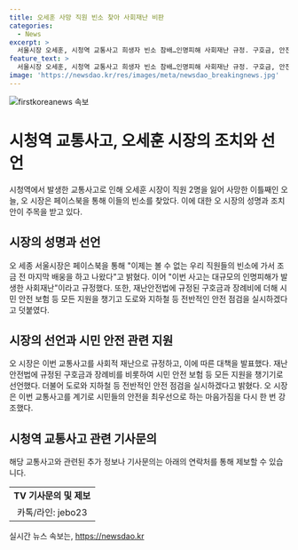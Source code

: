 ```yaml
---
title: 오세훈 사망 직원 빈소 찾아 사회재난 비판
categories:
  - News
excerpt: >
  서울시장 오세훈, 시청역 교통사고 희생자 빈소 참배…인명피해 사회재난 규정. 구호금, 안전 보험 등 모든 지원 챙기고, 전반적인 안전 점검 실시 예정.
feature_text: >
  서울시장 오세훈, 시청역 교통사고 희생자 빈소 참배…인명피해 사회재난 규정. 구호금, 안전 보험 등 모든 지원 챙기고, 전반적인 안전 점검 실시 예정.
image: 'https://newsdao.kr/res/images/meta/newsdao_breakingnews.jpg'
---
```


<p><img src="https://newsdao.kr/res/images/meta/newsdao_breakingnews.jpg" alt="firstkoreanews 속보" /></p>

<h1>시청역 교통사고, 오세훈 시장의 조치와 선언</h1>

<p data-ke-size="size16">시청역에서 발생한 교통사고로 인해 오세훈 시장이 직원 2명을 잃어 사망한 이틀째인 오늘, 오 시장은 페이스북을 통해 이들의 빈소를 찾았다. 이에 대한 오 시장의 성명과 조치안이 주목을 받고 있다.</p>

<h2 data-ke-size="size26">시장의 성명과 선언</h2>

<p data-ke-size="size16">오 세종 서울시장은 페이스북을 통해 "이제는 볼 수 없는 우리 직원들의 빈소에 가서 조금 전 마지막 배웅을 하고 나왔다"고 밝혔다. 이어 "이번 사고는 대규모의 인명피해가 발생한 사회재난"이라고 규정했다. 또한, 재난안전법에 규정된 구호금과 장례비에 더해 시민 안전 보험 등 모든 지원을 챙기고 도로와 지하철 등 전반적인 안전 점검을 실시하겠다고 덧붙였다.</p>

<h2 data-ke-size="size26">시장의 선언과 시민 안전 관련 지원</h2>

<p data-ke-size="size16">오 시장은 이번 교통사고를 사회적 재난으로 규정하고, 이에 따른 대책을 발표했다. 재난안전법에 규정된 구호금과 장례비를 비롯하여 시민 안전 보험 등 모든 지원을 챙기기로 선언했다. 더불어 도로와 지하철 등 전반적인 안전 점검을 실시하겠다고 밝혔다. 오 시장은 이번 교통사고를 계기로 시민들의 안전을 최우선으로 하는 마음가짐을 다시 한 번 강조했다.</p>

<h2 data-ke-size="size26">시청역 교통사고 관련 기사문의</h2>

<p data-ke-size="size16">해당 교통사고와 관련된 추가 정보나 기사문의는 아래의 연락처를 통해 제보할 수 있습니다.</p>

<table>
  <tr>
    <td style="text-align: center; height: 17px;"><b>TV 기사문의 및 제보</b></td>
  </tr>
  <tr>
    <td style="text-align: center; height: 17px;">카톡/라인: jebo23</td>
  </tr>
</table>
실시간 뉴스 속보는, <a href="https://newsdao.kr" rel="dofollow">https://newsdao.kr</a>


